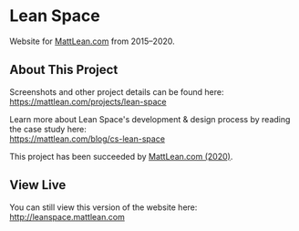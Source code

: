 # Lean Space
Website for [MattLean.com](https://mattlean.com) from 2015–2020.

## About This Project
Screenshots and other project details can be found here:  
https://mattlean.com/projects/lean-space

Learn more about Lean Space's development & design process by reading the case study here:  
https://mattlean.com/blog/cs-lean-space

This project has been succeeded by [MattLean.com (2020)](https://github.com/mattlean/mattlean.com-2020).

## View Live
You can still view this version of the website here:  
http://leanspace.mattlean.com